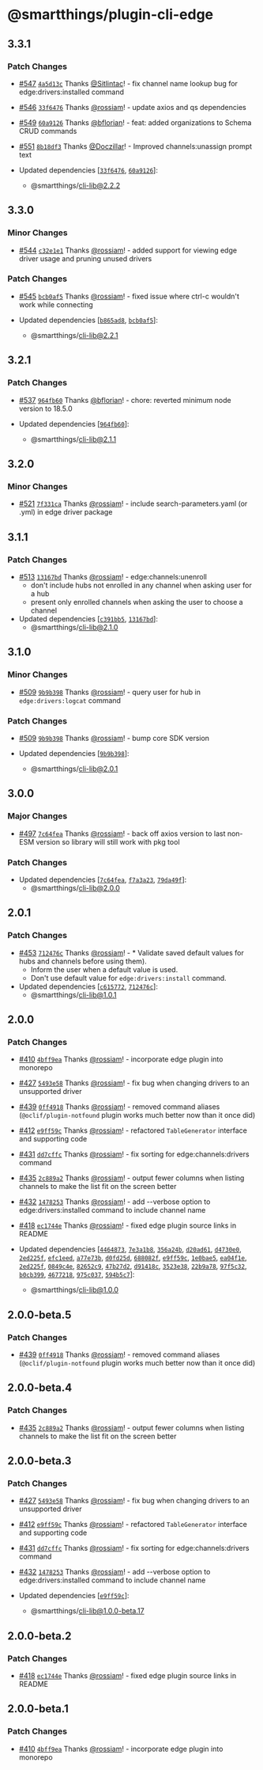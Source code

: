 # @smartthings/plugin-cli-edge

## 3.3.1

### Patch Changes

- [#547](https://github.com/SmartThingsCommunity/smartthings-cli/pull/547) [`4a5d13c`](https://github.com/SmartThingsCommunity/smartthings-cli/commit/4a5d13c8711515f99582ec19c05356d42a051ec0) Thanks [@Sitlintac](https://github.com/Sitlintac)! - fix channel name lookup bug for edge:drivers:installed command

- [#546](https://github.com/SmartThingsCommunity/smartthings-cli/pull/546) [`33f6476`](https://github.com/SmartThingsCommunity/smartthings-cli/commit/33f6476f1cfb04d021c6fa9d4c6b7aac4818b8d9) Thanks [@rossiam](https://github.com/rossiam)! - update axios and qs dependencies

- [#549](https://github.com/SmartThingsCommunity/smartthings-cli/pull/549) [`60a9126`](https://github.com/SmartThingsCommunity/smartthings-cli/commit/60a9126c1b844ba91cc84a5353c46a578469eadc) Thanks [@bflorian](https://github.com/bflorian)! - feat: added organizations to Schema CRUD commands

- [#551](https://github.com/SmartThingsCommunity/smartthings-cli/pull/551) [`8b18df3`](https://github.com/SmartThingsCommunity/smartthings-cli/commit/8b18df3c31627d0855a76ce5ab6eea2a4dfdd44e) Thanks [@Doczillar](https://github.com/Doczillar)! - Improved channels:unassign prompt text

- Updated dependencies [[`33f6476`](https://github.com/SmartThingsCommunity/smartthings-cli/commit/33f6476f1cfb04d021c6fa9d4c6b7aac4818b8d9), [`60a9126`](https://github.com/SmartThingsCommunity/smartthings-cli/commit/60a9126c1b844ba91cc84a5353c46a578469eadc)]:
  - @smartthings/cli-lib@2.2.2

## 3.3.0

### Minor Changes

- [#544](https://github.com/SmartThingsCommunity/smartthings-cli/pull/544) [`c32e1e1`](https://github.com/SmartThingsCommunity/smartthings-cli/commit/c32e1e1a010d0458591aa20f44d067e1344076b1) Thanks [@rossiam](https://github.com/rossiam)! - added support for viewing edge driver usage and pruning unused drivers

### Patch Changes

- [#545](https://github.com/SmartThingsCommunity/smartthings-cli/pull/545) [`bcb0af5`](https://github.com/SmartThingsCommunity/smartthings-cli/commit/bcb0af5b011043903d265b40ac381f1dc0ebcff6) Thanks [@rossiam](https://github.com/rossiam)! - fixed issue where ctrl-c wouldn't work while connecting

- Updated dependencies [[`b865ad8`](https://github.com/SmartThingsCommunity/smartthings-cli/commit/b865ad8c7752ed85aadcadd0c1c6da742f74f93f), [`bcb0af5`](https://github.com/SmartThingsCommunity/smartthings-cli/commit/bcb0af5b011043903d265b40ac381f1dc0ebcff6)]:
  - @smartthings/cli-lib@2.2.1

## 3.2.1

### Patch Changes

- [#537](https://github.com/SmartThingsCommunity/smartthings-cli/pull/537) [`964fb60`](https://github.com/SmartThingsCommunity/smartthings-cli/commit/964fb6099019c6d013dac12fbc09a5d5ecd04b89) Thanks [@bflorian](https://github.com/bflorian)! - chore: reverted minimum node version to 18.5.0

- Updated dependencies [[`964fb60`](https://github.com/SmartThingsCommunity/smartthings-cli/commit/964fb6099019c6d013dac12fbc09a5d5ecd04b89)]:
  - @smartthings/cli-lib@2.1.1

## 3.2.0

### Minor Changes

- [#521](https://github.com/SmartThingsCommunity/smartthings-cli/pull/521) [`7f331ca`](https://github.com/SmartThingsCommunity/smartthings-cli/commit/7f331ca835beba21bb96185dbfe8e458c4258ccf) Thanks [@rossiam](https://github.com/rossiam)! - include search-parameters.yaml (or .yml) in edge driver package

## 3.1.1

### Patch Changes

- [#513](https://github.com/SmartThingsCommunity/smartthings-cli/pull/513) [`13167bd`](https://github.com/SmartThingsCommunity/smartthings-cli/commit/13167bd407156731bfc8baf62a6deba10e2423b0) Thanks [@rossiam](https://github.com/rossiam)! - edge:channels:unenroll
  - don't include hubs not enrolled in any channel when asking user for a hub
  - present only enrolled channels when asking the user to choose a channel
- Updated dependencies [[`c391bb5`](https://github.com/SmartThingsCommunity/smartthings-cli/commit/c391bb5387662db7b767d34434779d8e8cbaeb5e), [`13167bd`](https://github.com/SmartThingsCommunity/smartthings-cli/commit/13167bd407156731bfc8baf62a6deba10e2423b0)]:
  - @smartthings/cli-lib@2.1.0

## 3.1.0

### Minor Changes

- [#509](https://github.com/SmartThingsCommunity/smartthings-cli/pull/509) [`9b9b398`](https://github.com/SmartThingsCommunity/smartthings-cli/commit/9b9b398984fb9c51c112d3a11192f0ea5318c6d0) Thanks [@rossiam](https://github.com/rossiam)! - query user for hub in `edge:drivers:logcat` command

### Patch Changes

- [#509](https://github.com/SmartThingsCommunity/smartthings-cli/pull/509) [`9b9b398`](https://github.com/SmartThingsCommunity/smartthings-cli/commit/9b9b398984fb9c51c112d3a11192f0ea5318c6d0) Thanks [@rossiam](https://github.com/rossiam)! - bump core SDK version

- Updated dependencies [[`9b9b398`](https://github.com/SmartThingsCommunity/smartthings-cli/commit/9b9b398984fb9c51c112d3a11192f0ea5318c6d0)]:
  - @smartthings/cli-lib@2.0.1

## 3.0.0

### Major Changes

- [#497](https://github.com/SmartThingsCommunity/smartthings-cli/pull/497) [`7c64fea`](https://github.com/SmartThingsCommunity/smartthings-cli/commit/7c64fea72ec3af69155e594bb30de0898e716281) Thanks [@rossiam](https://github.com/rossiam)! - back off axios version to last non-ESM version so library will still work with pkg tool

### Patch Changes

- Updated dependencies [[`7c64fea`](https://github.com/SmartThingsCommunity/smartthings-cli/commit/7c64fea72ec3af69155e594bb30de0898e716281), [`f7a3a23`](https://github.com/SmartThingsCommunity/smartthings-cli/commit/f7a3a23c636de50d20f1b640e0c82496c8adcc40), [`79da49f`](https://github.com/SmartThingsCommunity/smartthings-cli/commit/79da49feaa09d0552cc0829f5e00873842e65944)]:
  - @smartthings/cli-lib@2.0.0

## 2.0.1

### Patch Changes

- [#453](https://github.com/SmartThingsCommunity/smartthings-cli/pull/453) [`712476c`](https://github.com/SmartThingsCommunity/smartthings-cli/commit/712476c0166c030ce94f04bf89a0893f00204bc1) Thanks [@rossiam](https://github.com/rossiam)! - \* Validate saved default values for hubs and channels before using them).
  - Inform the user when a default value is used.
  - Don't use default value for `edge:drivers:install` command.
- Updated dependencies [[`c615772`](https://github.com/SmartThingsCommunity/smartthings-cli/commit/c6157720531cb9383fcf74c4eea607cbf1971770), [`712476c`](https://github.com/SmartThingsCommunity/smartthings-cli/commit/712476c0166c030ce94f04bf89a0893f00204bc1)]:
  - @smartthings/cli-lib@1.0.1

## 2.0.0

### Patch Changes

- [#410](https://github.com/SmartThingsCommunity/smartthings-cli/pull/410) [`4bff9ea`](https://github.com/SmartThingsCommunity/smartthings-cli/commit/4bff9eac6bac23daa0b995fb0be64d919e409b2c) Thanks [@rossiam](https://github.com/rossiam)! - incorporate edge plugin into monorepo

- [#427](https://github.com/SmartThingsCommunity/smartthings-cli/pull/427) [`5493e58`](https://github.com/SmartThingsCommunity/smartthings-cli/commit/5493e58ad6e3ddea1491ffcf370b27cc90fecf6d) Thanks [@rossiam](https://github.com/rossiam)! - fix bug when changing drivers to an unsupported driver

- [#439](https://github.com/SmartThingsCommunity/smartthings-cli/pull/439) [`0ff4918`](https://github.com/SmartThingsCommunity/smartthings-cli/commit/0ff491827ee13d4dfe308792e19f1440422399dc) Thanks [@rossiam](https://github.com/rossiam)! - removed command aliases (`@oclif/plugin-notfound` plugin works much better now than it once did)

- [#412](https://github.com/SmartThingsCommunity/smartthings-cli/pull/412) [`e9ff59c`](https://github.com/SmartThingsCommunity/smartthings-cli/commit/e9ff59ca0f5963d09b7193589762592af61db5e8) Thanks [@rossiam](https://github.com/rossiam)! - refactored `TableGenerator` interface and supporting code

- [#431](https://github.com/SmartThingsCommunity/smartthings-cli/pull/431) [`dd7cffc`](https://github.com/SmartThingsCommunity/smartthings-cli/commit/dd7cffc9c30ee76c6c2b2a7a6dde171eacb0a937) Thanks [@rossiam](https://github.com/rossiam)! - fix sorting for edge:channels:drivers command

- [#435](https://github.com/SmartThingsCommunity/smartthings-cli/pull/435) [`2c889a2`](https://github.com/SmartThingsCommunity/smartthings-cli/commit/2c889a2d61d3ddacf7589c5a298644034777e2b3) Thanks [@rossiam](https://github.com/rossiam)! - output fewer columns when listing channels to make the list fit on the screen better

- [#432](https://github.com/SmartThingsCommunity/smartthings-cli/pull/432) [`1478253`](https://github.com/SmartThingsCommunity/smartthings-cli/commit/147825356f3f2805650c034e9237c4b249675a61) Thanks [@rossiam](https://github.com/rossiam)! - add --verbose option to edge:drivers:installed command to include channel name

- [#418](https://github.com/SmartThingsCommunity/smartthings-cli/pull/418) [`ec1744e`](https://github.com/SmartThingsCommunity/smartthings-cli/commit/ec1744e21b973f9b10a929e67d9dbd4c3e8c5e5f) Thanks [@rossiam](https://github.com/rossiam)! - fixed edge plugin source links in README

- Updated dependencies [[`4464873`](https://github.com/SmartThingsCommunity/smartthings-cli/commit/44648732d54093a1e9f842dfb99dfe8bc81ea131), [`7e3a1b8`](https://github.com/SmartThingsCommunity/smartthings-cli/commit/7e3a1b83d6c301aa86fe35d5660cfadde2bcfaf1), [`356a24b`](https://github.com/SmartThingsCommunity/smartthings-cli/commit/356a24be75a467f82f627a654dd6a1c8b83c56f8), [`d20ad61`](https://github.com/SmartThingsCommunity/smartthings-cli/commit/d20ad6198f663a5ecb04af1d80ccf42d10214fa9), [`d4730e0`](https://github.com/SmartThingsCommunity/smartthings-cli/commit/d4730e00712ddb18b916295b138301afaa8c23eb), [`2ed225f`](https://github.com/SmartThingsCommunity/smartthings-cli/commit/2ed225f6fd4843aad4550634d49facb87ede7c7d), [`efc1eed`](https://github.com/SmartThingsCommunity/smartthings-cli/commit/efc1eed852a61399342b5040c2d60561bbfb17af), [`a77e73b`](https://github.com/SmartThingsCommunity/smartthings-cli/commit/a77e73b4348e4a3d65798e2711fbb40ecf0a139d), [`d0fd25d`](https://github.com/SmartThingsCommunity/smartthings-cli/commit/d0fd25d12158214c051584a19efb260f938204ce), [`688082f`](https://github.com/SmartThingsCommunity/smartthings-cli/commit/688082fe6d0e12e0e510b5c238de61b46bfddc08), [`e9ff59c`](https://github.com/SmartThingsCommunity/smartthings-cli/commit/e9ff59ca0f5963d09b7193589762592af61db5e8), [`1e0bae5`](https://github.com/SmartThingsCommunity/smartthings-cli/commit/1e0bae5d33dbb2ca967ab18677616b407baf86fe), [`ea04f1e`](https://github.com/SmartThingsCommunity/smartthings-cli/commit/ea04f1ed890201608f921979c0c3b3a647ce6e59), [`2ed225f`](https://github.com/SmartThingsCommunity/smartthings-cli/commit/2ed225f6fd4843aad4550634d49facb87ede7c7d), [`0849c4e`](https://github.com/SmartThingsCommunity/smartthings-cli/commit/0849c4e36f81816cce8c6204c339424a8211c556), [`82652c9`](https://github.com/SmartThingsCommunity/smartthings-cli/commit/82652c9a2fc144ee253e256718f034b47aeca7fc), [`47b27d2`](https://github.com/SmartThingsCommunity/smartthings-cli/commit/47b27d2e2d74324a199302f6709ef698599a984c), [`d91418c`](https://github.com/SmartThingsCommunity/smartthings-cli/commit/d91418caa5d54f984728ed02520338ac2410eae6), [`3523e38`](https://github.com/SmartThingsCommunity/smartthings-cli/commit/3523e38aa4b47f0a411b7969fb1771bbb7c50900), [`22b9a78`](https://github.com/SmartThingsCommunity/smartthings-cli/commit/22b9a78570d44e4df8adfd265c95148c2e29256b), [`97f5c32`](https://github.com/SmartThingsCommunity/smartthings-cli/commit/97f5c32db1be3b96ed7fc637ade3c1e209300ff5), [`b0cb399`](https://github.com/SmartThingsCommunity/smartthings-cli/commit/b0cb3990dc07b0072d50802de95168acb4e94467), [`4677218`](https://github.com/SmartThingsCommunity/smartthings-cli/commit/46772188ff8a7d432757a871aa49272c86b28e64), [`975c037`](https://github.com/SmartThingsCommunity/smartthings-cli/commit/975c037c7983a1073eb6bf9f133e0f99599342df), [`594b5c7`](https://github.com/SmartThingsCommunity/smartthings-cli/commit/594b5c73b3803e6f7f4e47fa175e5aee5df4f250)]:
  - @smartthings/cli-lib@1.0.0

## 2.0.0-beta.5

### Patch Changes

- [#439](https://github.com/SmartThingsCommunity/smartthings-cli/pull/439) [`0ff4918`](https://github.com/SmartThingsCommunity/smartthings-cli/commit/0ff491827ee13d4dfe308792e19f1440422399dc) Thanks [@rossiam](https://github.com/rossiam)! - removed command aliases (`@oclif/plugin-notfound` plugin works much better now than it once did)

## 2.0.0-beta.4

### Patch Changes

- [#435](https://github.com/SmartThingsCommunity/smartthings-cli/pull/435) [`2c889a2`](https://github.com/SmartThingsCommunity/smartthings-cli/commit/2c889a2d61d3ddacf7589c5a298644034777e2b3) Thanks [@rossiam](https://github.com/rossiam)! - output fewer columns when listing channels to make the list fit on the screen better

## 2.0.0-beta.3

### Patch Changes

- [#427](https://github.com/SmartThingsCommunity/smartthings-cli/pull/427) [`5493e58`](https://github.com/SmartThingsCommunity/smartthings-cli/commit/5493e58ad6e3ddea1491ffcf370b27cc90fecf6d) Thanks [@rossiam](https://github.com/rossiam)! - fix bug when changing drivers to an unsupported driver

- [#412](https://github.com/SmartThingsCommunity/smartthings-cli/pull/412) [`e9ff59c`](https://github.com/SmartThingsCommunity/smartthings-cli/commit/e9ff59ca0f5963d09b7193589762592af61db5e8) Thanks [@rossiam](https://github.com/rossiam)! - refactored `TableGenerator` interface and supporting code

- [#431](https://github.com/SmartThingsCommunity/smartthings-cli/pull/431) [`dd7cffc`](https://github.com/SmartThingsCommunity/smartthings-cli/commit/dd7cffc9c30ee76c6c2b2a7a6dde171eacb0a937) Thanks [@rossiam](https://github.com/rossiam)! - fix sorting for edge:channels:drivers command

- [#432](https://github.com/SmartThingsCommunity/smartthings-cli/pull/432) [`1478253`](https://github.com/SmartThingsCommunity/smartthings-cli/commit/147825356f3f2805650c034e9237c4b249675a61) Thanks [@rossiam](https://github.com/rossiam)! - add --verbose option to edge:drivers:installed command to include channel name

- Updated dependencies [[`e9ff59c`](https://github.com/SmartThingsCommunity/smartthings-cli/commit/e9ff59ca0f5963d09b7193589762592af61db5e8)]:
  - @smartthings/cli-lib@1.0.0-beta.17

## 2.0.0-beta.2

### Patch Changes

- [#418](https://github.com/SmartThingsCommunity/smartthings-cli/pull/418) [`ec1744e`](https://github.com/SmartThingsCommunity/smartthings-cli/commit/ec1744e21b973f9b10a929e67d9dbd4c3e8c5e5f) Thanks [@rossiam](https://github.com/rossiam)! - fixed edge plugin source links in README

## 2.0.0-beta.1

### Patch Changes

- [#410](https://github.com/SmartThingsCommunity/smartthings-cli/pull/410) [`4bff9ea`](https://github.com/SmartThingsCommunity/smartthings-cli/commit/4bff9eac6bac23daa0b995fb0be64d919e409b2c) Thanks [@rossiam](https://github.com/rossiam)! - incorporate edge plugin into monorepo
